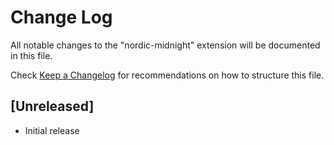# Change Log

All notable changes to the "nordic-midnight" extension will be documented in this file.

Check [Keep a Changelog](http://keepachangelog.com/) for recommendations on how to structure this file.

## [Unreleased]

- Initial release
